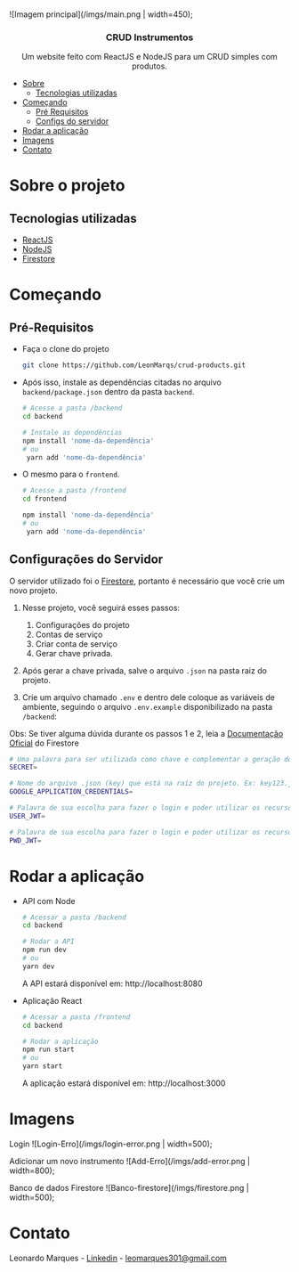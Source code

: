 <!-- PROJECT LOGO -->
<br />

![Imagem principal](/imgs/main.png | width=450);

  <h3 align="center">CRUD Instrumentos</h3>

  <p align="center">
    Um website feito com ReactJS e NodeJS para um CRUD simples com produtos.
    <br />
    <!-- <a href="">View Demo</a> -->
  </p>

<!-- TABLE OF CONTENTS -->
* [Sobre](#Sobre-o-projeto)
   * [Tecnologias utilizadas](#tecnologias-utilizadas)
* [Começando](#começando)
   * [Pré Requisitos](#pré-requisitos)
   * [Configs do servidor](#configurações-do-servidor)
* [Rodar a aplicação](#rodar-a-aplicação)
* [Imagens](#imagens)
* [Contato](#contato)

<!-- Sobre o projeto -->
# Sobre o projeto
## Tecnologias utilizadas

* [ReactJS](https://reactjs.org/)
* [NodeJS](https://nodejs.org/en/)
* [Firestore](https://firebase.google.com/products/firestore)

<!-- GETTING STARTED -->

# Começando

## Pré-Requisitos

* Faça o clone do projeto
  ```sh
  git clone https://github.com/LeonMarqs/crud-products.git
  ```

* Após isso, instale as dependências citadas no arquivo `backend/package.json` dentro da pasta `backend`.
  ```sh
  # Acesse a pasta /backend
  cd backend

  # Instale as dependências
  npm install 'nome-da-dependência'
  # ou
   yarn add 'nome-da-dependência'
  ```

* O mesmo para o `frontend`.
  ```sh
  # Acesse a pasta /frontend
  cd frontend

  npm install 'nome-da-dependência'
  # ou
   yarn add 'nome-da-dependência'
  ```

## Configurações do Servidor

O servidor utilizado foi o [Firestore](https://firebase.google.com/products/firestore), portanto é necessário que você crie um novo projeto. 

1. Nesse projeto, você seguirá esses passos:
    1. Configurações do projeto
    1. Contas de serviço
    1. Criar conta de serviço
    1. Gerar chave privada.

2. Após gerar a chave privada, salve o arquivo `.json` na pasta raiz do projeto.

3. Crie um arquivo chamado `.env` e dentro dele coloque as variáveis de ambiente, seguindo o arquivo `.env.example` disponibilizado na pasta `/backend`:

Obs: Se tiver alguma dúvida durante os passos 1 e 2, leia a [Documentação Oficial](https://firebase.google.com/docs/admin/setup?hl=pt-br#initialize-sdk) do Firestore 

  
  ```sh
  # Uma palavra para ser utilizada como chave e complementar a geração do token'
  SECRET=

  # Nome do arquivo .json (key) que está na raíz do projeto. Ex: key123.json
  GOOGLE_APPLICATION_CREDENTIALS=

  # Palavra de sua escolha para fazer o login e poder utilizar os recursos da API (usuário)
  USER_JWT=

  # Palavra de sua escolha para fazer o login e poder utilizar os recursos da API (senha)
  PWD_JWT=                                             
  ``` 
# Rodar a aplicação

* API com Node
  ```sh
  # Acessar a pasta /backend
  cd backend

  # Rodar a API
  npm run dev
  # ou 
  yarn dev	
  ```
  A API estará disponível em: http://localhost:8080

* Aplicação React
  ```sh
  # Acessar a pasta /frontend
  cd backend

  # Rodar a aplicação
  npm run start
  # ou 
  yarn start	
  ```
  A aplicação estará disponível em: http://localhost:3000

# Imagens
Login
![Login-Erro](/imgs/login-error.png | width=500);

Adicionar um novo instrumento
![Add-Erro](/imgs/add-error.png | width=800);

Banco de dados Firestore
![Banco-firestore](/imgs/firestore.png | width=500);
<!-- CONTACT -->
# Contato

Leonardo Marques - [Linkedin](https://www.linkedin.com/in/leonardo-marques-ti/) - leomarques301@gmail.com

